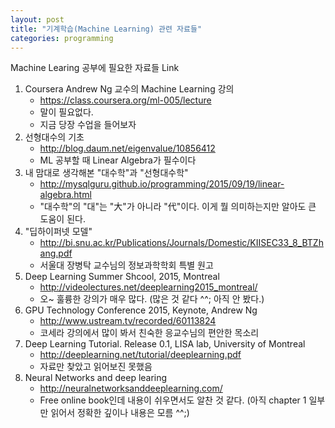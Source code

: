 ```yaml
---
layout: post
title: "기계학습(Machine Learning) 관련 자료들"
categories: programming
---
```


Machine Learing 공부에 필요한 자료들 Link

1. Coursera Andrew Ng 교수의 Machine Learning 강의
    - https://class.coursera.org/ml-005/lecture
    - 말이 필요없다.
    - 지금 당장 수업을 들어보자
1. 선형대수의 기초
    - http://blog.daum.net/eigenvalue/10856412
    - ML 공부할 때 Linear Algebra가 필수이다
1. 내 맘대로 생각해본 "대수학"과 "선형대수학"
    - http://mysqlguru.github.io/programming/2015/09/19/linear-algebra.html
    - "대수학"의 "대"는 "大"가 아니라 "代"이다. 이게 뭘 의미하는지만 알아도 큰 도움이 된다.
1. "딥하이퍼넷 모델"
    - http://bi.snu.ac.kr/Publications/Journals/Domestic/KIISEC33_8_BTZhang.pdf
    - 서울대 장병탁 교수님의 정보과학학회 특별 원고
1. Deep Learning Summer Shcool, 2015, Montreal
    - http://videolectures.net/deeplearning2015_montreal/
    - 오~ 훌륭한 강의가 매우 많다. (많은 것 같다 ^^; 아직 안 봤다.)
1. GPU Technology Conference 2015, Keynote, Andrew Ng
    - http://www.ustream.tv/recorded/60113824
    - 코세라 강의에서 많이 봐서 친숙한 응교수님의 편안한 목소리
1. Deep Learning Tutorial. Release 0.1, LISA lab, University of Montreal
    - http://deeplearning.net/tutorial/deeplearning.pdf
    - 자료만 찾았고 읽어보진 못했음
1. Neural Networks and deep learing
    - http://neuralnetworksanddeeplearning.com/
    - Free online book인데 내용이 쉬우면서도 알찬 것 같다. (아직 chapter 1 일부만 읽어서 정확한 깊이나 내용은 모름 ^^;)

